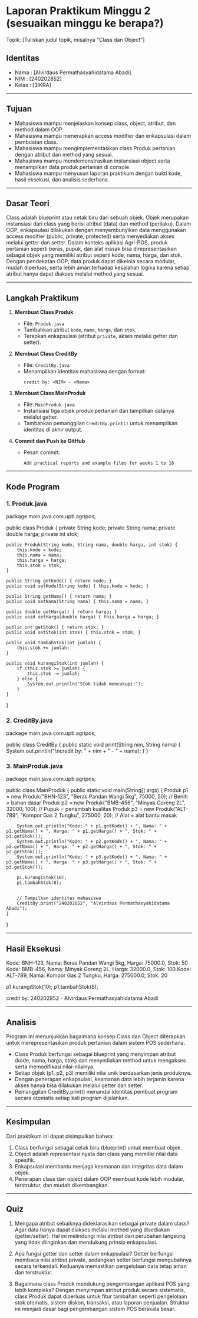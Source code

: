 # Laporan Praktikum Minggu 2 (sesuaikan minggu ke berapa?)
Topik: [Tuliskan judul topik, misalnya "Class dan Object"]

## Identitas
- Nama  : [Alvirdaus Permathasyahidatama Abadi]
- NIM   : [240202852]
- Kelas : [3IKRA]

---

## Tujuan
- Mahasiswa mampu menjelaskan konsep class, object, atribut, dan method dalam OOP.
- Mahasiswa mampu menerapkan access modifier dan enkapsulasi dalam pembuatan class.
- Mahasiswa mampu mengimplementasikan class Produk pertanian dengan atribut dan method yang sesuai.
- Mahasiswa mampu mendemonstrasikan instansiasi object serta menampilkan data produk pertanian di console.
- Mahasiswa mampu menyusun laporan praktikum dengan bukti kode, hasil eksekusi, dan analisis sederhana.

---

## Dasar Teori
Class adalah blueprint atau cetak biru dari sebuah objek. Objek merupakan instansiasi dari class yang berisi atribut (data) dan method (perilaku). Dalam OOP, enkapsulasi dilakukan dengan menyembunyikan data menggunakan access modifier (public, private, protected) serta menyediakan akses melalui getter dan setter. 
Dalam konteks aplikasi Agri-POS, produk pertanian seperti beras, pupuk, dan alat masak bisa direpresentasikan sebagai objek yang memiliki atribut seperti kode, nama, harga, dan stok.
Dengan pendekatan OOP, data produk dapat dikelola secara modular, mudah diperluas, serta lebih aman terhadap kesalahan logika karena setiap atribut hanya dapat diakses melalui method yang sesuai.

---

## Langkah Praktikum
1. **Membuat Class Produk**  
   - File: `Produk.java`  
   - Tambahkan atribut `kode`, `nama`, `harga`, dan `stok`.  
   - Terapkan enkapsulasi (atribut `private`, akses melalui getter dan setter).  

2. **Membuat Class CreditBy**  
   - File: `CreditBy.java`  
   - Menampilkan identitas mahasiswa dengan format:  
     ```
     credit by: <NIM> - <Nama>
     ```

3. **Membuat Class MainProduk**  
   - File: `MainProduk.java`  
   - Instansiasi tiga objek produk pertanian dan tampilkan datanya melalui getter.  
   - Tambahkan pemanggilan `CreditBy.print()` untuk menampilkan identitas di akhir output.  

4. **Commit dan Push ke GitHub**  
   - Pesan commit:  
     ```
     Add practical reports and example files for weeks 1 to 16
     ```
---

## Kode Program

### 1. Produk.java 


package main.java.com.upb.agripos;

public class Produk {
    private String kode;
    private String nama;
    private double harga;
    private int stok;

    public Produk(String kode, String nama, double harga, int stok) {
        this.kode = kode;
        this.nama = nama;
        this.harga = harga;
        this.stok = stok;
    }

    public String getKode() { return kode; }
    public void setKode(String kode) { this.kode = kode; }

    public String getNama() { return nama; }
    public void setNama(String nama) { this.nama = nama; }

    public double getHarga() { return harga; }
    public void setHarga(double harga) { this.harga = harga; }

    public int getStok() { return stok; }
    public void setStok(int stok) { this.stok = stok; }

    public void tambahStok(int jumlah) {
        this.stok += jumlah;
    }

    public void kurangiStok(int jumlah) {
        if (this.stok >= jumlah) {
            this.stok -= jumlah;
        } else {
            System.out.println("Stok tidak mencukupi!");
        }
    }
}

### 2. CreditBy.java

package main.java.com.upb.agripos;

public class CreditBy {
    public static void print(String nim, String nama) {
        System.out.println("\ncredit by: " + nim + " - " + nama);
    }
}

### 3. MainProduk.java

package main.java.com.upb.agripos;

public class MainProduk {
    public static void main(String[] args) {
        Produk p1 = new Produk("BHN-123", "Beras Pandan Wangi 5kg", 75000, 50);      // Benih = bahan dasar
        Produk p2 = new Produk("BMB-456", "Minyak Goreng 2L", 32000, 100);           // Pupuk = penambah kualitas
        Produk p3 = new Produk("ALT-789", "Kompor Gas 2 Tungku", 275000, 20);        // Alat = alat bantu masak

        System.out.println("Kode: " + p1.getKode() + ", Nama: " + p1.getNama() + ", Harga: " + p1.getHarga() + ", Stok: " + p1.getStok());
        System.out.println("Kode: " + p2.getKode() + ", Nama: " + p2.getNama() + ", Harga: " + p2.getHarga() + ", Stok: " + p2.getStok());
        System.out.println("Kode: " + p3.getKode() + ", Nama: " + p3.getNama() + ", Harga: " + p3.getHarga() + ", Stok: " + p3.getStok());

        p1.kurangiStok(10);
        p1.tambahStok(8);

        
        // Tampilkan identitas mahasiswa
        CreditBy.print("240202852", "Alvirdaus Permathasyahidatama Abadi");
    }
}


---

## Hasil Eksekusi

Kode: BNH-123, Nama: Beras Pandan Wangi 5kg, Harga: 75000.0, Stok: 50
Kode: BMB-456, Nama: Minyak Goreng 2L, Harga: 32000.0, Stok: 100
Kode: ALT-789, Nama: Kompor Gas 2 Tungku, Harga: 275000.0, Stok: 20

 p1.kurangiStok(10);
 p1.tambahStok(8);

credit by: 240202852 - Alvirdaus Permathasyahidatama Abadi

---

## Analisis

Program ini menunjukkan bagaimana konsep Class dan Object diterapkan untuk merepresentasikan produk pertanian dalam sistem POS sederhana.

   - Class Produk berfungsi sebagai blueprint yang menyimpan atribut (kode, nama, harga, stok) dan menyediakan method untuk mengakses serta memodifikasi nilai-nilainya.
   - Setiap objek (p1, p2, p3) memiliki nilai unik berdasarkan jenis produknya.
   - Dengan penerapan enkapsulasi, keamanan data lebih terjamin karena akses hanya bisa dilakukan melalui getter dan setter.
   - Pemanggilan CreditBy.print() menandai identitas pembuat program secara otomatis setiap kali program dijalankan.
---

## Kesimpulan
Dari praktikum ini dapat disimpulkan bahwa:
   1. Class berfungsi sebagai cetak biru (blueprint) untuk membuat objek.
   2. Object adalah representasi nyata dari class yang memiliki nilai data spesifik.
   3. Enkapsulasi membantu menjaga keamanan dan integritas data dalam objek.
   4. Penerapan class dan object dalam OOP membuat kode lebih modular, terstruktur, dan mudah dikembangkan.

---

## Quiz
1. Mengapa atribut sebaiknya dideklarasikan sebagai private dalam class?
   Agar data hanya dapat diakses melalui method yang disediakan (getter/setter). Hal ini melindungi nilai atribut dari perubahan langsung yang tidak diinginkan dan mendukung prinsip enkapsulasi.

2. Apa fungsi getter dan setter dalam enkapsulasi?
      Getter berfungsi membaca nilai atribut private, sedangkan setter berfungsi mengubahnya secara terkendali. Keduanya memastikan pengelolaan data tetap aman dan terstruktur.

3. Bagaimana class Produk mendukung pengembangan aplikasi POS yang lebih kompleks?
   Dengan menyimpan atribut produk secara sistematis, class Produk dapat diperluas untuk fitur tambahan seperti pengelolaan stok otomatis, sistem diskon, transaksi, atau laporan penjualan. Struktur ini menjadi dasar bagi pengembangan sistem POS berskala besar.
